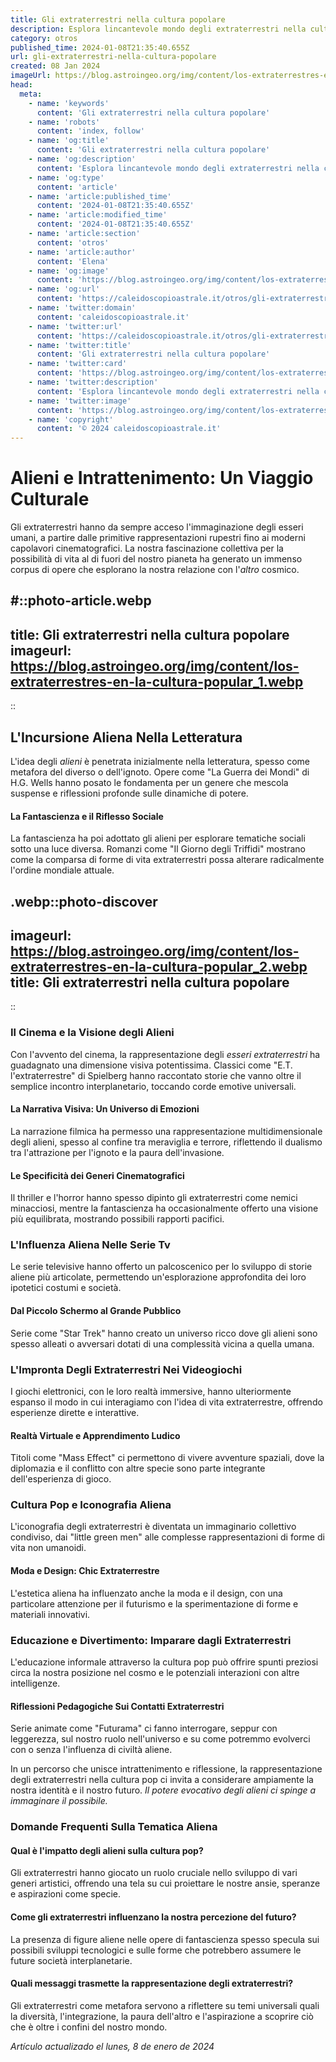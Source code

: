 ```yaml
---
title: Gli extraterrestri nella cultura popolare
description: Esplora lincantevole mondo degli extraterrestri nella cultura popolare - dai film ai libri. Scopri come affascinano e ispirano!
category: otros
published_time: 2024-01-08T21:35:40.655Z
url: gli-extraterrestri-nella-cultura-popolare
created: 08 Jan 2024
imageUrl: https://blog.astroingeo.org/img/content/los-extraterrestres-en-la-cultura-popular_1.webp
head:
  meta:
    - name: 'keywords'
      content: 'Gli extraterrestri nella cultura popolare'
    - name: 'robots'
      content: 'index, follow'
    - name: 'og:title'
      content: 'Gli extraterrestri nella cultura popolare'
    - name: 'og:description'
      content: 'Esplora lincantevole mondo degli extraterrestri nella cultura popolare - dai film ai libri. Scopri come affascinano e ispirano!'
    - name: 'og:type'
      content: 'article'
    - name: 'article:published_time'
      content: '2024-01-08T21:35:40.655Z'
    - name: 'article:modified_time'
      content: '2024-01-08T21:35:40.655Z'
    - name: 'article:section'
      content: 'otros'
    - name: 'article:author'
      content: 'Elena'
    - name: 'og:image'
      content: 'https://blog.astroingeo.org/img/content/los-extraterrestres-en-la-cultura-popular_1.webp'
    - name: 'og:url'
      content: 'https://caleidoscopioastrale.it/otros/gli-extraterrestri-nella-cultura-popolare'
    - name: 'twitter:domain'
      content: 'caleidoscopioastrale.it'
    - name: 'twitter:url'
      content: 'https://caleidoscopioastrale.it/otros/gli-extraterrestri-nella-cultura-popolare'
    - name: 'twitter:title'
      content: 'Gli extraterrestri nella cultura popolare'
    - name: 'twitter:card'
      content: 'https://blog.astroingeo.org/img/content/los-extraterrestres-en-la-cultura-popular_1.webp'
    - name: 'twitter:description'
      content: 'Esplora lincantevole mondo degli extraterrestri nella cultura popolare - dai film ai libri. Scopri come affascinano e ispirano!'
    - name: 'twitter:image'
      content: 'https://blog.astroingeo.org/img/content/los-extraterrestres-en-la-cultura-popular_1.webp'
    - name: 'copyright'
      content: '© 2024 caleidoscopioastrale.it'
---
```

# Alieni e Intrattenimento: Un Viaggio Culturale

Gli extraterrestri hanno da sempre acceso l'immaginazione degli esseri umani, a partire dalle primitive rappresentazioni rupestri fino ai moderni capolavori cinematografici. La nostra fascinazione collettiva per la possibilità di vita al di fuori del nostro pianeta ha generato un immenso corpus di opere che esplorano la nostra relazione con l'*altro* cosmico.

#::photo-article.webp
---
title: Gli extraterrestri nella cultura popolare
imageurl: https://blog.astroingeo.org/img/content/los-extraterrestres-en-la-cultura-popular_1.webp
---
::

## L'Incursione Aliena Nella Letteratura
L'idea degli *alieni* è penetrata inizialmente nella letteratura, spesso come metafora del diverso o dell'ignoto. Opere come "La Guerra dei Mondi" di H.G. Wells hanno posato le fondamenta per un genere che mescola suspense e riflessioni profonde sulle dinamiche di potere.

#### La Fantascienza e il Riflesso Sociale
La fantascienza ha poi adottato gli alieni per esplorare tematiche sociali sotto una luce diversa. Romanzi come "Il Giorno degli Triffidi" mostrano come la comparsa di forme di vita extraterrestri possa alterare radicalmente l'ordine mondiale attuale.

.webp::photo-discover
---
imageurl: https://blog.astroingeo.org/img/content/los-extraterrestres-en-la-cultura-popular_2.webp
title: Gli extraterrestri nella cultura popolare
---
::

### Il Cinema e la Visione degli Alieni
Con l'avvento del cinema, la rappresentazione degli *esseri extraterrestri* ha guadagnato una dimensione visiva potentissima. Classici come "E.T. l'extraterrestre" di Spielberg hanno raccontato storie che vanno oltre il semplice incontro interplanetario, toccando corde emotive universali.

#### La Narrativa Visiva: Un Universo di Emozioni
La narrazione filmica ha permesso una rappresentazione multidimensionale degli alieni, spesso al confine tra meraviglia e terrore, riflettendo il dualismo tra l'attrazione per l'ignoto e la paura dell'invasione.

#### Le Specificità dei Generi Cinematografici
Il thriller e l'horror hanno spesso dipinto gli extraterrestri come nemici minacciosi, mentre la fantascienza ha occasionalmente offerto una visione più equilibrata, mostrando possibili rapporti pacifici.

### L'Influenza Aliena Nelle Serie Tv
Le serie televisive hanno offerto un palcoscenico per lo sviluppo di storie aliene più articolate, permettendo un'esplorazione approfondita dei loro ipotetici costumi e società.

#### Dal Piccolo Schermo al Grande Pubblico
Serie come "Star Trek" hanno creato un universo ricco dove gli alieni sono spesso alleati o avversari dotati di una complessità vicina a quella umana.

### L'Impronta Degli Extraterrestri Nei Videogiochi
I giochi elettronici, con le loro realtà immersive, hanno ulteriormente espanso il modo in cui interagiamo con l'idea di vita extraterrestre, offrendo esperienze dirette e interattive.

#### Realtà Virtuale e Apprendimento Ludico
Titoli come "Mass Effect" ci permettono di vivere avventure spaziali, dove la diplomazia e il conflitto con altre specie sono parte integrante dell'esperienza di gioco.

### Cultura Pop e Iconografia Aliena
L'iconografia degli extraterrestri è diventata un immaginario collettivo condiviso, dai "little green men" alle complesse rappresentazioni di forme di vita non umanoidi.

#### Moda e Design: Chic Extraterrestre
L'estetica aliena ha influenzato anche la moda e il design, con una particolare attenzione per il futurismo e la sperimentazione di forme e materiali innovativi.

### Educazione e Divertimento: Imparare dagli Extraterrestri
L'educazione informale attraverso la cultura pop può offrire spunti preziosi circa la nostra posizione nel cosmo e le potenziali interazioni con altre intelligenze.

#### Riflessioni Pedagogiche Sui Contatti Extraterrestri
Serie animate come "Futurama" ci fanno interrogare, seppur con leggerezza, sul nostro ruolo nell'universo e su come potremmo evolverci con o senza l'influenza di civiltà aliene.

In un percorso che unisce intrattenimento e riflessione, la rappresentazione degli extraterrestri nella cultura pop ci invita a considerare ampiamente la nostra identità e il nostro futuro. *Il potere evocativo degli alieni ci spinge a immaginare il possibile.*

### Domande Frequenti Sulla Tematica Aliena

#### Qual è l'impatto degli alieni sulla cultura pop?
Gli extraterrestri hanno giocato un ruolo cruciale nello sviluppo di vari generi artistici, offrendo una tela su cui proiettare le nostre ansie, speranze e aspirazioni come specie.

#### Come gli extraterrestri influenzano la nostra percezione del futuro?
La presenza di figure aliene nelle opere di fantascienza spesso specula sui possibili sviluppi tecnologici e sulle forme che potrebbero assumere le future società interplanetarie.

#### Quali messaggi trasmette la rappresentazione degli extraterrestri?
Gli extraterrestri come metafora servono a riflettere su temi universali quali la diversità, l'integrazione, la paura dell'altro e l'aspirazione a scoprire ciò che è oltre i confini del nostro mondo.

_Artículo actualizado el lunes, 8 de enero de 2024_